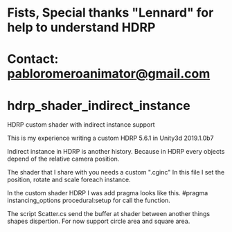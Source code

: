 # Fists, Special thanks "Lennard" for help to understand HDRP
# Contact: pabloromeroanimator@gmail.com


# hdrp_shader_indirect_instance
HDRP custom shader with indirect instance support



This is my experience writing a custom HDRP 5.6.1 in Unity3d 2019.1.0b7


Indirect instance in HDRP is another history. Because in HDRP every objects depend of the relative camera position.

The shader that I share with you needs a custom ".cginc"
In this file I set the position, rotate and scale foreach instance.

In the custom shader HDRP I was add pragma looks like this.
#pragma instancing_options procedural:setup for call the function.

The script Scatter.cs send the buffer at shader between another things shapes dispertion.
For now support circle area and square area.


 

 


